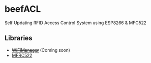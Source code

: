 # beefACL
Self Updating RFID Access Control System using ESP8266 &amp; MFC522

## Libraries
* ~~[WiFiManager](http://platformio.org/lib/show/567/WifiManager)~~ (Coming soon)
* [MFRC522](http://platformio.org/lib/show/63/MFRC522)
